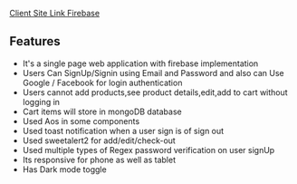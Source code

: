

[Client Site Link Firebase](https://crystal-cup.web.app/)


##  Features

- It's a single page web application with firebase implementation
- Users Can SignUp/Signin using Email and Password and also can Use Google / Facebook for login authentication
- Users cannot add products,see product details,edit,add to cart without logging in
- Cart items will store in mongoDB database
- Used Aos in some components
- Used toast notification when a user sign is of sign out 
- Used sweetalert2 for add/edit/check-out
- Used multiple types of Regex password verification on user signUp 
- Its responsive for phone as well as tablet
- Has Dark mode toggle 
